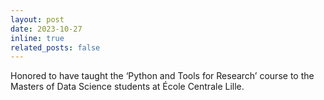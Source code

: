 ```yaml
---
layout: post
date: 2023-10-27
inline: true
related_posts: false
---
```


Honored to have taught the ‘Python and Tools for Research’ course to the Masters of Data Science students at École Centrale Lille.
